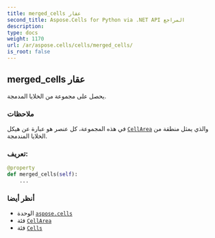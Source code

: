 ```yaml
---
title: merged_cells عقار
second_title: Aspose.Cells for Python via .NET API المراجع
description:
type: docs
weight: 1170
url: /ar/aspose.cells/cells/merged_cells/
is_root: false
---
```

##  merged_cells عقار

يحصل على مجموعة من الخلايا المدمجة.

###  ملاحظات

في هذه المجموعة، كل عنصر هو عبارة عن هيكل [`CellArea`](/cells/python-net/ar/aspose.cells/cellarea) والذي يمثل منطقة من الخلايا المندمجة.
###  تعريف:
```python
@property
def merged_cells(self):
    ...
```

###  أنظر أيضا
* الوحدة [`aspose.cells`](../../)
* فئة [`CellArea`](/cells/python-net/ar/aspose.cells/cellarea)
* فئة [`Cells`](/cells/python-net/ar/aspose.cells/cells)

